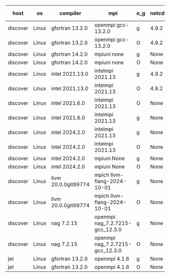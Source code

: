 

| host     | os       | compiler                              | mpi                      | o_g        | netcdf        | build       | u_pass          | u_fail          | s_pass            | s_fail            | e_pass             | e_fail             | nuopc_pass       | nuopc_fail       | artifacts link          |
|----------|----------|---------------------------------------|--------------------------|------------|---------------|-------------|-----------------|-----------------|-------------------|-------------------|--------------------|--------------------|------------------|------------------|-------------------------|
| discover | Linux | gfortran 13.2.0 | openmpi gcc-13.2.0  | g | 4.9.2  | PASS | None | None | None | None | None | None | None | None | <a href="https://github.com/esmf-org/esmf-test-artifacts/tree/8457dceeaee1962674c1e66a92bc2e812fa2b6d0/develop/gfortran/13.2.0/g/openmpi/gcc-13.2.0" target="_blank">8457dce</a> | 
| discover | Linux | gfortran 13.2.0 | openmpi gcc-13.2.0  | O | 4.9.2  | PASS | None | None | None | None | None | None | None | None | <a href="https://github.com/esmf-org/esmf-test-artifacts/tree/400929eb57d93b6aff3d4448022b052f534a9743/develop/gfortran/13.2.0/O/openmpi/gcc-13.2.0" target="_blank">400929e</a> | 
| discover | Linux | gfortran 14.2.0 | mpiuni none  | g | None  | PASS | 12516 | 0 | 9 | 0 | 42 | 0 | None | None | <a href="https://github.com/esmf-org/esmf-test-artifacts/tree/baa16127868673299d78aeb7981d61dbf7b1cab1/develop/gfortran/14.2.0/g/mpiuni/none" target="_blank">baa1612</a> | 
| discover | Linux | gfortran 14.2.0 | mpiuni none  | O | None  | PASS | 12516 | 0 | 9 | 0 | 42 | 0 | None | None | <a href="https://github.com/esmf-org/esmf-test-artifacts/tree/f21fb806172f014e0b4471a3399eb2bb7d3d38c1/develop/gfortran/14.2.0/O/mpiuni/none" target="_blank">f21fb80</a> | 
| discover | Linux | intel 2021.13.0 | intelmpi 2021.13  | g | 4.9.2  | PASS | None | None | None | None | None | None | None | None | <a href="https://github.com/esmf-org/esmf-test-artifacts/tree/dff3060e0b1c643f62529ebb1303a2c6e37cb5ea/develop/intel/2021.13.0/g/intelmpi/2021.13" target="_blank">dff3060</a> | 
| discover | Linux | intel 2021.13.0 | intelmpi 2021.13  | O | 4.9.2  | PASS | None | None | None | None | None | None | None | None | <a href="https://github.com/esmf-org/esmf-test-artifacts/tree/87305d77a9d5f268278dcf12e3e7ea708f7cfdb5/develop/intel/2021.13.0/O/intelmpi/2021.13" target="_blank">87305d7</a> | 
| discover | Linux | intel 2021.6.0 | intelmpi 2021.13  | O | None  | PASS | None | None | None | None | None | None | None | None | <a href="https://github.com/esmf-org/esmf-test-artifacts/tree/7ca436ca72694a6d11fe6fe2856debd14c44d47d/develop/intel/2021.6.0/O/intelmpi/2021.13" target="_blank">7ca436c</a> | 
| discover | Linux | intel 2021.6.0 | intelmpi 2021.13  | g | None  | PASS | None | None | None | None | None | None | None | None | <a href="https://github.com/esmf-org/esmf-test-artifacts/tree/eb2793e3513c58f6b5dfbb2c8cc0e6b140d021d7/develop/intel/2021.6.0/g/intelmpi/2021.13" target="_blank">eb2793e</a> | 
| discover | Linux | intel 2024.2.0 | intelmpi 2021.13  | g | None  | PASS | None | None | None | None | None | None | None | None | <a href="https://github.com/esmf-org/esmf-test-artifacts/tree/c78d17241fa7016bd22bbad8ca6639e5f7ed2c4a/develop/intel/2024.2.0/g/intelmpi/2021.13" target="_blank">c78d172</a> | 
| discover | Linux | intel 2024.2.0 | intelmpi 2021.13  | O | None  | PASS | None | None | None | None | None | None | None | None | <a href="https://github.com/esmf-org/esmf-test-artifacts/tree/62e3b371209fbd429e79a69106053fd728bb1a79/develop/intel/2024.2.0/O/intelmpi/2021.13" target="_blank">62e3b37</a> | 
| discover | Linux | intel 2024.2.0 | mpiuni None  | g | None  | PASS | 12515 | 1 | 9 | 0 | 42 | 0 | None | None | <a href="https://github.com/esmf-org/esmf-test-artifacts/tree/4a8970c507daa391a8c0e2a690e91c64984cd5fd/develop/intel/2024.2.0/g/mpiuni/None" target="_blank">4a8970c</a> | 
| discover | Linux | intel 2024.2.0 | mpiuni None  | O | None  | PASS | 12516 | 0 | 9 | 0 | 42 | 0 | None | None | <a href="https://github.com/esmf-org/esmf-test-artifacts/tree/71dbff6b9034245b9c42942f6764f66ab3f9bc83/develop/intel/2024.2.0/O/mpiuni/None" target="_blank">71dbff6</a> | 
| discover | Linux | llvm 20.0.0git69774 | mpich llvm-flang-2024-10-01  | g | None  | PASS | None | None | None | None | None | None | None | None | <a href="https://github.com/esmf-org/esmf-test-artifacts/tree/49997c880df864d3141d241cfc73d75974fface1/develop/llvm/20.0.0git69774/g/mpich/llvm-flang-2024-10-01" target="_blank">49997c8</a> | 
| discover | Linux | llvm 20.0.0git69774 | mpich llvm-flang-2024-10-01  | O | None  | PASS | None | None | None | None | None | None | None | None | <a href="https://github.com/esmf-org/esmf-test-artifacts/tree/a3032a5e1ea4b1520550471e52e1fcbc4a566488/develop/llvm/20.0.0git69774/O/mpich/llvm-flang-2024-10-01" target="_blank">a3032a5</a> | 
| discover | Linux | nag 7.2.15 | openmpi nag_7.2.7215-gcc_12.3.0  | g | None  | PASS | None | None | None | None | None | None | None | None | <a href="https://github.com/esmf-org/esmf-test-artifacts/tree/9be751a611f0b3b8dadd41baa396636eb2af74b1/develop/nag/7.2.15/g/openmpi/nag_7.2.7215-gcc_12.3.0" target="_blank">9be751a</a> | 
| discover | Linux | nag 7.2.15 | openmpi nag_7.2.7215-gcc_12.3.0  | O | None  | PASS | None | None | None | None | None | None | None | None | <a href="https://github.com/esmf-org/esmf-test-artifacts/tree/dba067b784493079a25b9597052fbcb42c1e14b7/develop/nag/7.2.15/O/openmpi/nag_7.2.7215-gcc_12.3.0" target="_blank">dba067b</a> | 
| jet | Linux | gfortran 13.2.0 | openmpi 4.1.6  | g | None  | PASS | 14185 | 0 | 51 | 0 | 80 | 0 | 56 | 0 | <a href="https://github.com/esmf-org/esmf-test-artifacts/tree/8d4626f8433117bee9b688dfeaa93d5e0d7fafeb/develop/gfortran/13.2.0/g/openmpi/4.1.6" target="_blank">8d4626f</a> | 
| jet | Linux | gfortran 13.2.0 | openmpi 4.1.6  | O | None  | PASS | 14185 | 0 | 51 | 0 | 80 | 0 | 56 | 0 | <a href="https://github.com/esmf-org/esmf-test-artifacts/tree/c76f4cc92cf388ea141a225009936aaf2625a894/develop/gfortran/13.2.0/O/openmpi/4.1.6" target="_blank">c76f4cc</a> | 
